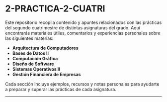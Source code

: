 # 2-PRACTICA-2-CUATRI

Este repositorio recopila contenido y apuntes relacionados con las prácticas del segundo cuatrimestre de distintas asignaturas del grado. Aquí encontrarás materiales útiles, comentarios y experiencias personales sobre las siguientes materias:

- **Arquitectura de Computadores**
- **Bases de Datos II**
- **Computación Gráfica**
- **Diseño de Software**
- **Sistemas Operativos II**
- **Gestión Financiera de Empresas**

Cada sección incluye ejemplos, recursos y notas personales para ayudarte a preparar y superar las prácticas de cada asignatura.

---

